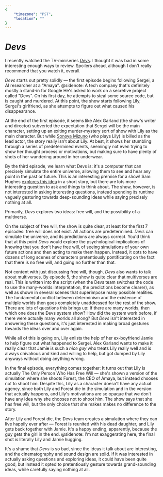 ```yaml
---
{
	"timezone": "PST",
	"location": ""
}
---
```

# *Devs*

I recently watched the TV-miniseries *[Devs](https://en.wikipedia.org/wiki/Devs)*. I thought it was bad in some interesting enough ways to review. Spoilers ahead, although I don't really recommend that you watch it, overall.

*Devs* starts out pretty solidly — the first episode begins following Sergei, a AI researcher at a "Amaya".
@sidenote: A tech company that's definitely mostly a stand-in for Google
He's asked to work on a secretive project called "Devs". On his first day, he attempts to steal some source code, but is caught and murdered. At this point, the show starts following Lily, Sergei's girlfriend, as she attempts to figure out what caused his disappearance.

At the end of the first episode, it seems like Alex Garland (the show's writer and director) subverted the expectation that Sergei will be the main character, setting up an exiting murder-mystery sort of show with Lily as the main character. But while [Sonoya Mizuno](https://en.wikipedia.org/wiki/Sonoya_Mizuno) (who plays Lily) is billed as the lead actor, the story really isn't about Lily. At best, it shows her stumbling through a series of predetermined events, seemingly not even trying to show her thought process or motivations, but making sure to have plenty of shots of her wandering around in her underwear.

By the third episode, we learn what Devs is: it's a computer that can precisely simulate the entire universe, allowing them to see and hear any point in the past or future. This is an interesting premise for a show! Sam Hughes [explores this idea](https://qntm.org/responsibility) in a short story, but there are lots more interesting question to ask and things to think about. The show, however, is not interested in asking interesting questions, instead spending its runtime vaguely gesturing towards deep-sounding ideas while saying precisely nothing at all.

Primarily, *Devs* explores two ideas: free will, and the possibility of a multiverse.

On the subject of free will, the show is quite clear, at least for the first 7 episodes: free will does not exist. All actions are predetermined. *Devs* can simulate the universe, and its predictions are always correct. You'd think that at this point *Devs* would explore the psychological implications of knowing that you don't have free will, of seeing simulations of your own future actions and then acting to make them happen. Instead, it opts to have dozens of long scenes of characters pretentiously pontificating on the fact that there is no free will, and going no further than that.

Not content with just discussing free will, though, *Devs* also wants to talk about multiverses. By episode 5, the show is quite clear that multiverses are real. This is written into the script (when the Devs team switches the code to use the many-worlds interpretation, the predictions become clearer), as well as shown in several scenes that superimpose many possible realities. The fundamental conflict between determinism and the existence of multiple worlds then goes completely unaddressed for the rest of the show. There are lots of questions this brings up: If there are many worlds, then which one does the Devs system show? How did the system work before, if there were actually many worlds all along? But *Devs* isn't interested in answering these questions, it's just interested in making broad gestures towards the ideas over and over again.

While all of this is going on, Lily enlists the help of her ex-boyfriend Jamie to help figure out what happened to Sergei. Alex Garland wants to make it really clear that Jamie is such a *nice guy* who treats Lily really well and is always chivalrous and kind and willing to help, but got dumped by Lily anyways without doing anything wrong.

In the final episode, everything comes together: It turns out that Lily is actually The Only Person Who Has Free Will — she's shown a version of the simulation where she shoots Forest, the CEO of Amaya, but instead chooses not to shoot him. Despite this, Lily as a character doesn't have any actual agency, since both Lily and Forest die in the simulation and in the version that actually happens, and Lily's motivations are so opaque that we don't have any idea why she chooses not to shoot him. The show says that she has free will, but the only choice that she makes makes no difference to the story.

After Lily and Forest die, the Devs team creates a simulation where they can live happily ever after — Forest is reunited with his dead daughter, and Lily gets back together with Jamie. It's a happy ending, apparently, because the guy gets the girl in the end.
@sidenote: I'm not exaggerating here, the final shot is literally Lily and Jamie hugging.

It's a shame that *Devs* is so bad, since the ideas it talk about are interesting, and the cinematography and sound design are solid. If it was interested in actually asking questions and exploring ideas, it could have been quite good, but instead it opted to pretentiously gesture towards grand-sounding ideas, while carefully saying nothing at all.
